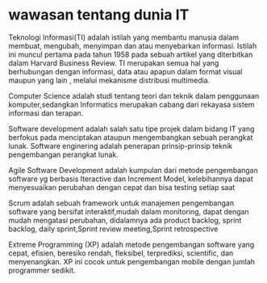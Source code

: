 # wawasan tentang dunia IT
Teknologi Informasi(TI) adalah istilah yang membantu manusia dalam membuat, mengubah, menyimpan dan atau menyebarkan informasi. Istilah ini muncul pertama pada tahun 1958 pada sebuah artikel yang diterbitkan dalam Harvard Business Review. 
TI merupakan semua hal yang berhubungan dengan informasi, data atau apapun dalam format visual maupun yang lain , melalui mekanisme distribusi multimedia.

Computer Science adalah studi tentang teori dan teknik dalam penggunaan komputer,sedangkan Informatics merupakan cabang dari rekayasa sistem informasi dan terapan.

Software development adalah salah satu tipe projek dalam bidang IT yang berfokus pada menciptakan ataupun mengembangkan sebuah perangkat lunak. 
Software enginering adalah penerapan prinsip-prinsip teknik pengembangan perangkat lunak.

Agile Software Development adalah kumpulan dari metode pengembangan software yg berbasis Iteractive dan Increment Model, kelebihannya dapat menyesuaikan perubahan dengan cepat dan bisa testing setiap saat

Scrum adalah sebuah framework untuk manajemen pengembangan software yang bersifat interaktif,mudah dalam monitoring, dapat dengan mudah mengatasi perubahan, didalamnya ada product backlog, sprint backlog, daily sprint,Sprint review meeting,Sprint retrospective

Extreme Programming (XP) adalah metode pengembangan software yang cepat, efisien, beresiko rendah, fleksibel, terprediksi, scientific, dan menyenangkan. XP ini cocok untuk pengembangan mobile dengan jumlah programmer sedikit.
 


